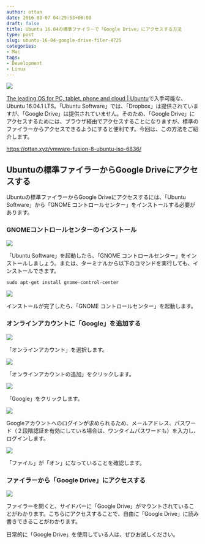 ```yaml
---
author: ottan
date: 2016-08-07 04:29:53+00:00
draft: false
title: Ubuntu 16.04の標準ファイラーで「Google Drive」にアクセスする方法
type: post
slug: ubuntu-16-04-google-drive-filer-4725
categories:
- Mac
tags:
- Development
- Linux
---
```


![](/uploads/2016/08/160807-57a6b2bba503d.jpg)






[The leading OS for PC, tablet, phone and cloud | Ubuntu](http://www.ubuntu.com/)で入手可能な、Ubuntu 16.04.1 LTS。「Ubuntu Software」では、「Dropbox」は提供されていますが、「Google Drive」は提供されていません。そのため、「Google Drive」にアクセスするためには、ブラウザ経由でアクセスすることになりますが、標準のファイラーからアクセスできるようにすると便利です。今回は、この方法をご紹介します。



https://ottan.xyz/vmware-fusion-8-ubuntu-iso-6836/



## Ubuntuの標準ファイラーからGoogle Driveにアクセスする





Ubuntuの標準ファイラーからGoogle Driveにアクセスするには、「Ubuntu Software」から「GNOME コントロールセンター」をインストールする必要があります。





### GNOMEコントロールセンターのインストール





![](/uploads/2016/08/160807-57a6b2c4274ef.png)






「Ubuntu Software」を起動したら、「GNOME コントロールセンター」をインストールしましょう。または、ターミナルから以下のコマンドを実行しても、インストールできます。




    
    sudo apt-get install gnome-control-center





![](/uploads/2016/08/160807-57a6b2c9ea268.png)






インストールが完了したら、「GNOME コントロールセンター」を起動します。





### オンラインアカウントに「Google」を追加する





![](/uploads/2016/08/160807-57a6b2cfb5ec3.png)






「オンラインアカウント」を選択します。





![](/uploads/2016/08/160807-57a6b2d52cbb5.png)






「オンラインアカウントの追加」をクリックします。





![](/uploads/2016/08/160807-57a6b2da7c953.png)






「Google」をクリックします。





![](/uploads/2016/08/160807-57a6b2df7601b.png)






Googleアカウントへのログインが求められるため、メールアドレス、パスワード（２段階認証を有効にしている場合は、ワンタイムパスワードも）を入力し、ログインします。





![](/uploads/2016/08/160807-57a6b2e4ac391.png)






「ファイル」が「オン」になっていることを確認します。





### ファイラーから「Google Drive」にアクセスする





![](/uploads/2016/08/160807-57a6b2e9516a6.png)






ファイラーを開くと、サイドバーに「Google Drive」がマウントされていることがわかります。こちらにアクセスすることで、自由に「Google Drive」に読み書きできることがわかります。





日常的に「Google Drive」を使用している人は、ぜひお試しください。
